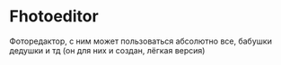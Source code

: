 # Fhotoeditor
Фоторедактор, с ним может пользоваться абсолютно все, бабушки дедушки и тд (он для них и создан, лёгкая версия)
